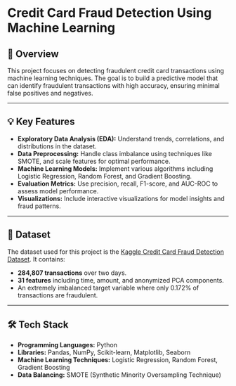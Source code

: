 # Credit Card Fraud Detection Using Machine Learning

## 📌 Overview
This project focuses on detecting fraudulent credit card transactions using machine learning techniques. The goal is to build a predictive model that can identify fraudulent transactions with high accuracy, ensuring minimal false positives and negatives.

---

## 💡 Key Features
- **Exploratory Data Analysis (EDA):** Understand trends, correlations, and distributions in the dataset.
- **Data Preprocessing:** Handle class imbalance using techniques like SMOTE, and scale features for optimal performance.
- **Machine Learning Models:** Implement various algorithms including Logistic Regression, Random Forest, and Gradient Boosting.
- **Evaluation Metrics:** Use precision, recall, F1-score, and AUC-ROC to assess model performance.
- **Visualizations:** Include interactive visualizations for model insights and fraud patterns.

---

## 📂 Dataset
The dataset used for this project is the [Kaggle Credit Card Fraud Detection Dataset](https://www.kaggle.com/datasets/mlg-ulb/creditcardfraud). It contains:
- **284,807 transactions** over two days.
- **31 features** including time, amount, and anonymized PCA components.
- An extremely imbalanced target variable where only 0.172% of transactions are fraudulent.

---

## 🛠️ Tech Stack
- **Programming Languages:** Python
- **Libraries:** Pandas, NumPy, Scikit-learn, Matplotlib, Seaborn
- **Machine Learning Techniques:** Logistic Regression, Random Forest, Gradient Boosting
- **Data Balancing:** SMOTE (Synthetic Minority Oversampling Technique)

